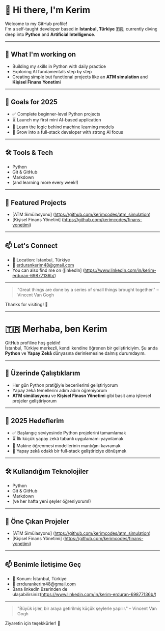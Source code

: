 # 👋 Hi there, I'm Kerim

Welcome to my GitHub profile!  
I'm a self-taught developer based in **Istanbul, Türkiye 🇹🇷**, currently diving deep into **Python** and **Artificial Intelligence**.

---

## 🚀 What I'm working on
- Building my skills in Python with daily practice  
- Exploring AI fundamentals step by step  
- Creating simple but functional projects like an **ATM simulation** and **Kişisel Finans Yonetimi**

---

## 🎯 Goals for 2025
- ✅ Complete beginner-level Python projects  
- ⏳ Launch my first mini AI-based application  
- 🧠 Learn the logic behind machine learning models  
- 🌱 Grow into a full-stack developer with strong AI focus

---

## 🛠️ Tools & Tech
- Python  
- Git & GitHub  
- Markdown  
- (and learning more every week!)

---

## 📌 Featured Projects
-  [ATM Simülasyonu] (https://github.com/kerimcodes/atm_simulation) 
-  [Kişisel Finans Yönetini]  (https://github.com/kerimcodes/finans-yonetimi) 

---

## 📫 Let's Connect
- 📍 Location: Istanbul, Türkiye  
- 📧 erdurankerim48@gmail.com
- You can also find me on ([inkedIn] (https://www.linkedin.com/in/kerim-erduran-69877136b/)

---

> "Great things are done by a series of small things brought together." – Vincent Van Gogh

Thanks for visiting! 🙌

---

# 🇹🇷 Merhaba, ben Kerim

GitHub profiline hoş geldin!  
İstanbul, Türkiye merkezli, kendi kendine öğrenen bir geliştiriciyim. Şu anda **Python** ve **Yapay Zekâ** dünyasına derinlemesine dalmış durumdayım.

---

## 🚀 Üzerinde Çalıştıklarım
- Her gün Python pratiğiyle becerilerimi geliştiriyorum  
- Yapay zekâ temellerini adım adım öğreniyorum  
- **ATM simülasyonu** ve **Kişisel Finasn Yönetimi** gibi basit ama işlevsel projeler geliştiriyorum

---

## 🎯 2025 Hedeflerim
- ✅ Başlangıç seviyesinde Python projelerini tamamlamak  
- ⏳ İlk küçük yapay zekâ tabanlı uygulamamı yayınlamak  
- 🧠 Makine öğrenmesi modellerinin mantığını kavramak  
- 🌱 Yapay zekâ odaklı bir full-stack geliştiriciye dönüşmek

---

## 🛠️ Kullandığım Teknolojiler
- Python  
- Git & GitHub  
- Markdown  
- (ve her hafta yeni şeyler öğreniyorum!)

---

## 📌 Öne Çıkan Projeler
- [ATM Simülasyonu] (https://github.com/kerimcodes/atm_simulation)
- [Kişisel Finans Yönetimi] (https://github.com/kerimcodes/finans-yonetimi)

---

## 📫 Benimle İletişime Geç
- 📍 Konum: İstanbul, Türkiye  
- 📧 errdurankerim48@gmail.com 
- Bana linkedIn üzerinden de ulaşabilirsiniz(https://www.linkedin.com/in/kerim-erduran-69877136b/)
---

> "Büyük işler, bir araya getirilmiş küçük şeylerle yapılır." – Vincent Van Gogh

Ziyaretin için teşekkürler! 🙌
